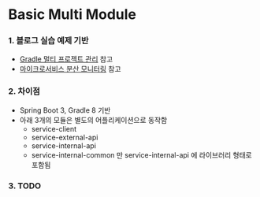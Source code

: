 # Basic Multi Module

### 1. 블로그 실습 예제 기반

- [Gradle 멀티 프로젝트 관리](https://jojoldu.tistory.com/123 "Gradle 멀티 프로젝트 관리") 참고
- [마이크로서비스 분산 모니터링](https://brunch.co.kr/@springboot/58 "마이크로서비스 분산 모니터링") 참고

### 2. 차이점

- Spring Boot 3, Gradle 8 기반
- 아래 3개의 모듈은 별도의 어플리케이션으로 동작함
  - service-client
  - service-external-api
  - service-internal-api
  - service-internal-common 만 service-internal-api 에 라이브러리 형태로 포함됨

### 3. TODO
